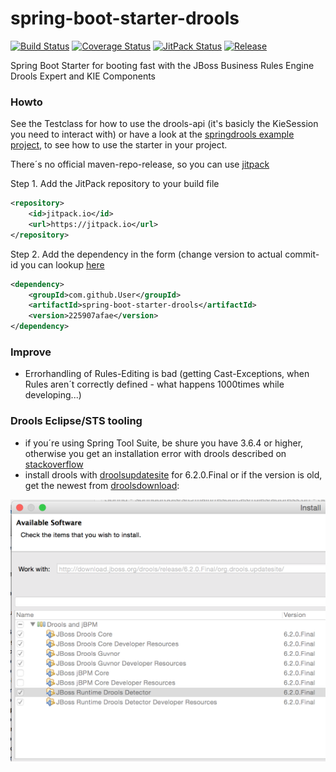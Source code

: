# spring-boot-starter-drools
[![Build Status](https://travis-ci.org/jonashackt/spring-boot-starter-drools.svg?branch=master)](https://travis-ci.org/jonashackt/spring-boot-starter-drools)
[![Coverage Status](https://coveralls.io/repos/jonashackt/spring-boot-starter-drools/badge.svg)](https://coveralls.io/r/jonashackt/spring-boot-starter-drools)
[![JitPack Status](https://img.shields.io/github/tag/jonashackt/spring-boot-starter-drools.svg?label=JitPack)](https://jitpack.io/#jonashackt/spring-boot-starter-drools)
[![Release](https://img.shields.io/github/tag/jonashackt/spring-boot-starter-drools.svg?label=maven)](https://jitpack.io/#jonashackt/spring-boot-starter-drools)

Spring Boot Starter for booting fast with the JBoss Business Rules Engine Drools Expert and KIE Components

### Howto
See the Testclass for how to use the drools-api (it's basicly the KieSession you need to interact with) or have a look at the [springdrools example project](https://github.com/jonashackt/springdrools), to see how to use the starter in your project.

There´s no official maven-repo-release, so you can use [jitpack]

Step 1. Add the JitPack repository to your build file  
```xml
<repository>
    <id>jitpack.io</id>
    <url>https://jitpack.io</url>
</repository>
```
	
Step 2. Add the dependency in the form (change version to actual commit-id you can lookup [here](https://jitpack.io/#jonashackt/spring-boot-starter-drools)
```xml
<dependency>
    <groupId>com.github.User</groupId>
    <artifactId>spring-boot-starter-drools</artifactId>
    <version>225907afae</version>
</dependency>
```

### Improve
* Errorhandling of Rules-Editing is bad (getting Cast-Exceptions, when Rules aren´t correctly defined - what happens 1000times while developing...)

### Drools Eclipse/STS tooling
* if you´re using Spring Tool Suite, be shure you have 3.6.4 or higher, otherwise you get an installation error with drools described on [stackoverflow]
* install drools with [droolsupdatesite] for 6.2.0.Final or if the version is old, get the newest from [droolsdownload]:

![droolsEclipseTools](droolsEclipseTools.png)

[jitpack]:https://jitpack.io/
[stackoverflow]:http://stackoverflow.com/questions/28847975/eclipse-missing-requirement-e4-rcp-patch-when-installing-properties-editor
[droolsupdatesite]:http://download.jboss.org/drools/release/6.2.0.Final/org.drools.updatesite/
[droolsdownload]:http://www.drools.org/download/download.html
